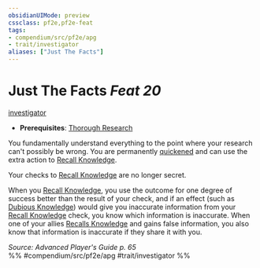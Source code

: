 ```yaml
---
obsidianUIMode: preview
cssclass: pf2e,pf2e-feat
tags:
- compendium/src/pf2e/apg
- trait/investigator
aliases: ["Just The Facts"]
---
```

# Just The Facts  *Feat 20*  
[investigator](../../rules/traits/investigator-apg.md)  

- **Prerequisites**: [Thorough Research](thorough-research-apg.md)

You fundamentally understand everything to the point where your research can't possibly be wrong. You are permanently [quickened](../../rules/conditions.md#Quickened) and can use the extra action to [Recall Knowledge](../../rules/actions/recall-knowledge.md).

Your checks to [Recall Knowledge](../../rules/actions/recall-knowledge.md) are no longer secret.

When you [Recall Knowledge](../../rules/actions/recall-knowledge.md), you use the outcome for one degree of success better than the result of your check, and if an effect (such as [Dubious Knowledge](dubious-knowledge.md)) would give you inaccurate information from your [Recall Knowledge](../../rules/actions/recall-knowledge.md) check, you know which information is inaccurate. When one of your allies [Recalls Knowledge](../../rules/actions/recall-knowledge.md) and gains false information, you also know that information is inaccurate if they share it with you.

*Source: Advanced Player's Guide p. 65*  
%% #compendium/src/pf2e/apg #trait/investigator %%